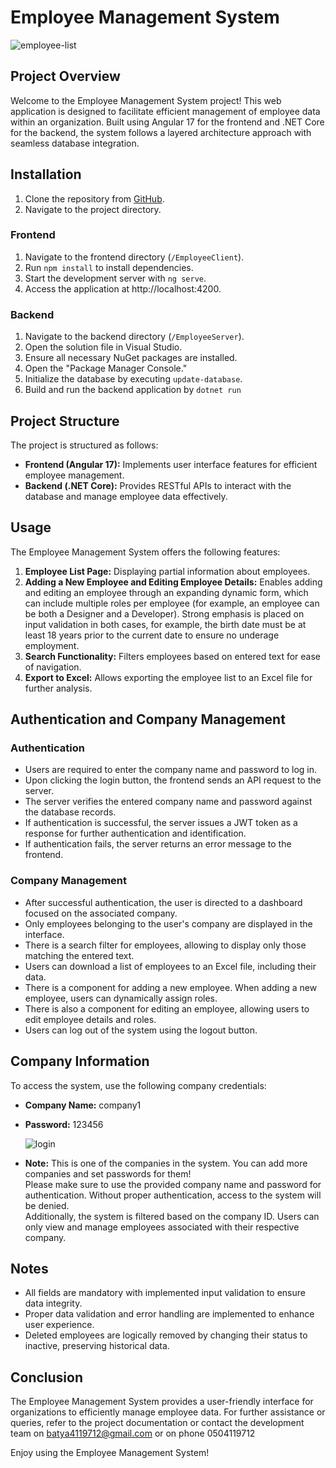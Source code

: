 # Employee Management System

![employee-list](https://github.com/BatyaWail/PracticumProject/assets/149001923/50048c27-2f22-4df9-8bad-d35557d1de4b)

## Project Overview

Welcome to the Employee Management System project! This web application is designed to facilitate efficient management of employee data within an organization. Built using Angular 17 for the frontend and .NET Core for the backend, the system follows a layered architecture approach with seamless database integration.

## Installation

1. Clone the repository from [GitHub](https://github.com/BatyaWail/PracticumProject).
2. Navigate to the project directory.

### Frontend

1. Navigate to the frontend directory (`/EmployeeClient`).
2. Run `npm install` to install dependencies.
3. Start the development server with `ng serve`.
4. Access the application at http://localhost:4200.

### Backend

1. Navigate to the backend directory (`/EmployeeServer`).
2. Open the solution file in Visual Studio.
3. Ensure all necessary NuGet packages are installed.
4. Open the "Package Manager Console."
5. Initialize the database by executing `update-database`.
6. Build and run the backend application by `dotnet run`

## Project Structure

The project is structured as follows:

- **Frontend (Angular 17):** Implements user interface features for efficient employee management.
- **Backend (.NET Core):** Provides RESTful APIs to interact with the database and manage employee data effectively.

## Usage

The Employee Management System offers the following features:

1. **Employee List Page:** Displaying partial information about employees.
2. **Adding a New Employee and Editing Employee Details:** Enables adding and editing an employee through an expanding dynamic form, which can include multiple roles per employee (for example, an employee can be both a Designer and a Developer). Strong emphasis is placed on input validation in both cases, for example, the birth date must be at least 18 years prior to the current date to ensure no underage employment.
3. **Search Functionality:** Filters employees based on entered text for ease of navigation.
4. **Export to Excel:** Allows exporting the employee list to an Excel file for further analysis.


## Authentication and Company Management

### Authentication

- Users are required to enter the company name and password to log in.
- Upon clicking the login button, the frontend sends an API request to the server.
- The server verifies the entered company name and password against the database records.
- If authentication is successful, the server issues a JWT token as a response for further authentication and identification.
- If authentication fails, the server returns an error message to the frontend.

### Company Management

- After successful authentication, the user is directed to a dashboard focused on the associated company.
- Only employees belonging to the user's company are displayed in the interface.
- There is a search filter for employees, allowing to display only those matching the entered text.
- Users can download a list of employees to an Excel file, including their data.
- There is a component for adding a new employee. When adding a new employee, users can dynamically assign roles.
- There is also a component for editing an employee, allowing users to edit employee details and roles.
- Users can log out of the system using the logout button.

## Company Information

To access the system, use the following company credentials:

- **Company Name:** company1
- **Password:** 123456

  ![login](https://github.com/BatyaWail/PracticumProject/assets/149001923/eb1a339b-9e4c-4e66-8c53-d79e68eb5f32)
  
- **Note:** This is one of the companies in the system. You can add more companies and set passwords for them!                          
Please make sure to use the provided company name and password for authentication. Without proper authentication, access to the system will be denied.       
Additionally, the system is filtered based on the company ID. Users can only view and manage employees associated with their respective company.        

## Notes

- All fields are mandatory with implemented input validation to ensure data integrity.
- Proper data validation and error handling are implemented to enhance user experience.
- Deleted employees are logically removed by changing their status to inactive, preserving historical data.

## Conclusion

The Employee Management System provides a user-friendly interface for organizations to efficiently manage employee data. For further assistance or queries, refer to the project documentation or contact the development team on batya4119712@gmail.com or on phone 0504119712

Enjoy using the Employee Management System!
